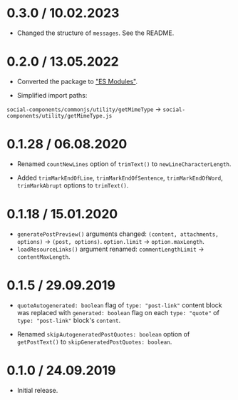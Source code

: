 0.3.0 / 10.02.2023
===================

* Changed the structure of `messages`. See the README.

0.2.0 / 13.05.2022
===================

* Converted the package to ["ES Modules"](https://nodejs.org/api/esm.html).

* Simplified import paths:

`social-components/commonjs/utility/getMimeType` -> `social-components/utility/getMimeType.js`

0.1.28 / 06.08.2020
===================

* Renamed `countNewLines` option of `trimText()` to `newLineCharacterLength`.

* Added `trimMarkEndOfLine`, `trimMarkEndOfSentence`, `trimMarkEndOfWord`, `trimMarkAbrupt` options to `trimText()`.

0.1.18 / 15.01.2020
===================

* `generatePostPreview()` arguments changed: `(content, attachments, options)` -> `(post, options)`. `option.limit` -> `option.maxLength`.
* `loadResourceLinks()` argument renamed: `commentLengthLimit` -> `contentMaxLength`.

0.1.5 / 29.09.2019
===================

* `quoteAutogenerated: boolean` flag of `type: "post-link"` content block was replaced with `generated: boolean` flag on each `type: "quote"` of `type: "post-link"` block's `content`.

* Renamed `skipAutogeneratedPostQuotes: boolean` option of `getPostText()` to `skipGeneratedPostQuotes: boolean`.

0.1.0 / 24.09.2019
===================

* Initial release.
